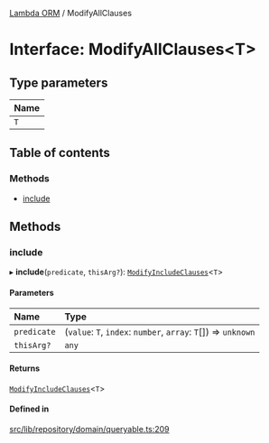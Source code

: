 [Lambda ORM](../README.md) / ModifyAllClauses

# Interface: ModifyAllClauses\<T\>

## Type parameters

| Name |
| :------ |
| `T` |

## Table of contents

### Methods

- [include](ModifyAllClauses.md#include)

## Methods

### include

▸ **include**(`predicate`, `thisArg?`): [`ModifyIncludeClauses`](ModifyIncludeClauses.md)\<`T`\>

#### Parameters

| Name | Type |
| :------ | :------ |
| `predicate` | (`value`: `T`, `index`: `number`, `array`: `T`[]) => `unknown` |
| `thisArg?` | `any` |

#### Returns

[`ModifyIncludeClauses`](ModifyIncludeClauses.md)\<`T`\>

#### Defined in

[src/lib/repository/domain/queryable.ts:209](https://github.com/lambda-orm/lambdaorm-base/blob/054ed7d/src/lib/repository/domain/queryable.ts#L209)
